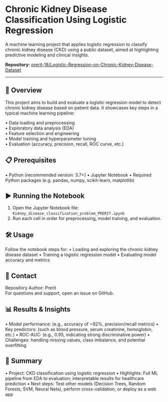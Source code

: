 # Chronic Kidney Disease Classification Using Logistic Regression

A machine learning project that applies logistic regression to classify chronic kidney disease (CKD) using a public dataset, aimed at highlighting predictive modeling and clinical insights.

**Repository:** [prerit-18/Logistic-Regression-on-Chronic-Kidney-Disease-Dataset](https://github.com/prerit-18/Logistic-Regression-on-Chronic-Kidney-Disease-Dataset)

---

## 📌 Overview

This project aims to build and evaluate a logistic regression model to detect chronic kidney disease based on patient data. It showcases key steps in a typical machine learning pipeline:

• Data loading and preprocessing  
• Exploratory data analysis (EDA)  
• Feature selection and engineering  
• Model training and hyperparameter tuning  
• Evaluation (accuracy, precision, recall, ROC curve, etc.)

## 📋 Prerequisites
• Python (recommended version: 3.7+)
• Jupyter Notebook
• Required Python packages (e.g. pandas, numpy, scikit-learn, matplotlib)

## ▶️ Running the Notebook
1. Open the Jupyter Notebook file: `Kidney_disease_classification_problem_PRERIT.ipynb`
2. Run each cell in order for preprocessing, model training, and evaluation.

## 🛠️ Usage
Follow the notebook steps for:
• Loading and exploring the chronic kidney disease dataset
• Training a logistic regression model
• Evaluating model accuracy and metrics

## 💬 Contact
Repository Author: Prerit  
For questions and support, open an issue on GitHub.

## 📊 Results & Insights
•	Model performance: (e.g., accuracy of ~92%, precision/recall metrics)
•	Key predictors: (such as blood pressure, serum creatinine, hemoglobin, etc.)
•	ROC-AUC: (e.g., 0.95, indicating strong discriminative power)
•	Challenges: handling missing values, class imbalance, and potential overfitting

## 📌 Summary
•	Project: CKD classification using logistic regression
•	Highlights: Full ML pipeline from EDA to evaluation; interpretable results for healthcare prediction
•	Next steps: Test other models (Decision Trees, Random Forests, SVM, Neural Nets), perform cross-validation, or deploy as a web app

